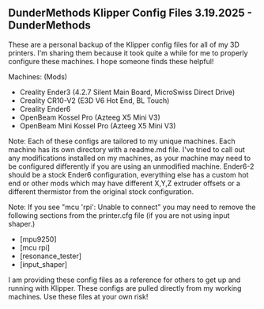 DunderMethods Klipper Config Files 
3.19.2025 - DunderMethods
-----------------------------------

These are a personal backup of the Klipper config files for all of my 3D printers.
I'm sharing them because it took quite a while for me to properly configure these machines.
I hope someone finds these helpful!

Machines: (Mods)
- Creality Ender3 (4.2.7 Silent Main Board, MicroSwiss Direct Drive)
- Creality CR10-V2 (E3D V6 Hot End, BL Touch)
- Creality Ender6
- OpenBeam Kossel Pro (Azteeg X5 Mini V3)
- OpenBeam Mini Kossel Pro (Azteeg X5 Mini V3)

Note: Each of these configs are tailored to my unique machines. Each machine has its own directory with a readme.md file. I've tried to call out any modifications installed on my machines, as your machine may need to be configured differently if you are using an unmodified machine. Ender6-2 should be a stock Ender6 configuration, everything else has a custom hot end or other mods which may have different X,Y,Z extruder offsets or a different thermistor from the original stock configuration. 

Note: If you see "mcu 'rpi': Unable to connect" you may need to remove the following sections from the printer.cfg file (if you are not using input shaper.)
- [mpu9250]
- [mcu rpi]
- [resonance_tester]
- [input_shaper]

I am providing these config files as a reference for others to get up and running with Klipper. These configs are pulled directly from my working machines. Use these files at your own risk!
